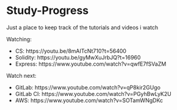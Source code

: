 # Study-Progress
Just a place to keep track of the tutorials and videos i watch


Watching:
<ul>

<li>CS: https://youtu.be/8mAITcNt710?t=56400</li>
<li>Solidity: https://youtu.be/gyMwXuJrbJQ?t=16960</li>
<li>Express: https://www.youtube.com/watch?v=qwfE7fSVaZM</li>

</ul>

Watch next:
<ul>

<li>GitLab: https://www.youtube.com/watch?v=qP8kir2GUgo</li>
<li>GitLab CI: https://www.youtube.com/watch?v=PGyhBwLyK2U</li>
<li>AWS: https://www.youtube.com/watch?v=SOTamWNgDKc</li>

</ul>
